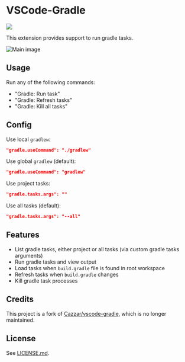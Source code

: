# VSCode-Gradle

<img src="https://img.shields.io/visual-studio-marketplace/i/richardwillis.vscode-gradle" />

<!-- ![Build status](https://github.com/badsyntax/vscode-gradle/workflows/Node%20CI/badge.svg) -->

This extension provides support to run gradle tasks.

![Main image](images/main.png)


## Usage

Run any of the following commands:

* "Gradle: Run task"
* "Gradle: Refresh tasks"
* "Gradle: Kill all tasks"

## Config

Use local `gradlew`:

```json
"gradle.useCommand": "./gradlew"
```

Use global `gradlew` (default):

```json
"gradle.useCommand": "gradlew"
```

Use project tasks:

```json
"gradle.tasks.args": ""
```

Use all tasks (default):

```json
"gradle.tasks.args": "--all"
```

## Features

- List gradle tasks, either project or all tasks (via custom gradle tasks arguments)
- Run gradle tasks and view output
- Load tasks when `build.gradle` file is found in root workspace
- Refresh tasks when `build.gradle` changes
- Kill gradle task processes


## Credits

This project is a fork of [Cazzar/vscode-gradle](https://github.com/Cazzar/vscode-gradle), which is no longer maintained.

## License

See [LICENSE.md](./LICENSE.md).
